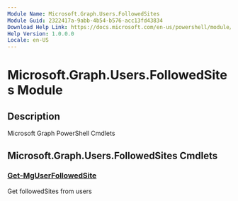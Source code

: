 ```yaml
---
Module Name: Microsoft.Graph.Users.FollowedSites
Module Guid: 2322417a-9abb-4b54-b576-acc13fd43834
Download Help Link: https://docs.microsoft.com/en-us/powershell/module/microsoft.graph.users.followedsites
Help Version: 1.0.0.0
Locale: en-US
---
```


# Microsoft.Graph.Users.FollowedSites Module
## Description
Microsoft Graph PowerShell Cmdlets

## Microsoft.Graph.Users.FollowedSites Cmdlets
### [Get-MgUserFollowedSite](Get-MgUserFollowedSite.md)
Get followedSites from users

